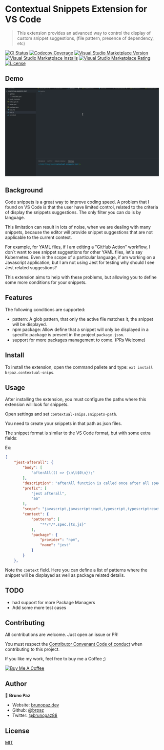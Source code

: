 # Contextual Snippets Extension for VS Code

> This extension provides an advanced way to control the display of custom snippet suggestions, (file pattern, presence of dependency, etc)

[![CI Status](https://img.shields.io/github/workflow/status/brpaz/vscode-contextual-snips/CI?color=orange&label=actions&logo=github&logoColor=orange&style=for-the-badge)](https://github.com/brpaz/vscode-contextual-snips)
[![Codecov Coverage](https://img.shields.io/codecov/c/github/brpaz/vscode-contextual-snips.svg?style=for-the-badge)](https://codecov.io/gh/brpaz/vscode-contextual-snips)
[![Visual Studio Marketplace Version](https://img.shields.io/visual-studio-marketplace/v/brpaz.contextual-snips.svg?style=for-the-badge)](https://marketplace.visualstudio.com/items?itemName=contextual-snips)
[![Visual Studio Marketplace Installs](https://img.shields.io/visual-studio-marketplace/i/brpaz.contextual-snips.svg?style=for-the-badge)](https://marketplace.visualstudio.com/items?itemName=brpaz.contextual-snips)
[![Visual Studio Marketplace Rating](https://img.shields.io/visual-studio-marketplace/r/brpaz.contextual-snips.svg?style=for-the-badge)](https://marketplace.visualstudio.com/items?itemName=contextual-snips)
[![License](https://img.shields.io/badge/License-MIT-yellow.svg?style=for-the-badge)](LICENSE)

## Demo

![demo](demo.gif)

## Background

Code snippets is a great way to improve coding speed. A problem that I found on VS Code is that the user have limited control, related to the criteria of display the snippets suggestions. The only filter you can do is by language.

This limitation can result in lots of noise, when we are dealing with many snippets, because the editor will provide snippet suggestions that are not applicable to the current context. 

For example, for YAML files, if I am editing a "GitHub Action" workflow, I don´t want to see snippet suggestions for other YAML files, let´s say Kubernetes. 
Even in the scope of a particular language, if am working on a Javascript application, but I am not using Jest for testing why should I see Jest related suggestions?

This extension aims to help with these problems, but allowing you to define some more conditions for your snippets.

## Features

The following conditions are supported:

* pattern: A glob pattern, that only the active file matches it, the snippet will be displayed.
* npm package: Allow define that a snippet will only be displayed in a specific package is present in the project `package.json`.
* support for more packages management to come. (PRs Welcome)

## Install

To install the extension, open the command pallete and type: `ext install brpaz.contextual-snips`.

## Usage

After installing the extension, you must configure the paths where this extension will look for snippets.

Open settings and set ```contextual-snips.snippets-path```.

You need to create your snippets in that path as json files.

The snippet format is similar to the VS Code format, but with some extra fields:

Ex:

```json
{
    "jest-afterall": {
        "body": [
            "afterAll(() => {\n\t$0\n});"
        ],
        "description": "afterAll function is called once after all specs",
        "prefix": [
            "jest afterall",
            "aa"
        ],
        "scope": "javascript,javascriptreact,typescript,typescriptreact",
        "context": {
            "patterns": [
                "**/*/*.spec.{ts,js}"
            ],
            "package": {
                "provider": "npm",
                "name": "jest"
            }
        }
    },
```

Note the `context` field. Here you can define a list of patterns where the snippet will be displayed as well as package related details.

## TODO

* had support for more Package Managers
* Add some more test cases

## Contributing

All contributions are welcome. Just open an issue or PR!

You must respect the [Contributor Convenant Code of conduct](https://www.contributor-covenant.org/version/1/4/code-of-conduct) when contributing to this project.

If you like my work, feel free to buy me a Coffee ;)

<a href="https://www.buymeacoffee.com/Z1Bu6asGV" target="_blank"><img src="https://www.buymeacoffee.com/assets/img/custom_images/orange_img.png" alt="Buy Me A Coffee" style="height: auto !important;width: auto !important;" ></a>

## Author

👤 **Bruno Paz**

* Website: [brunopaz.dev](https://brunopaz.dev)
* Github: [@brpaz](https://github.com/brpaz)
* Twitter: [@brunopaz88](https://twitter.com/brunopaz88)

## License

[MIT](LICENSE)